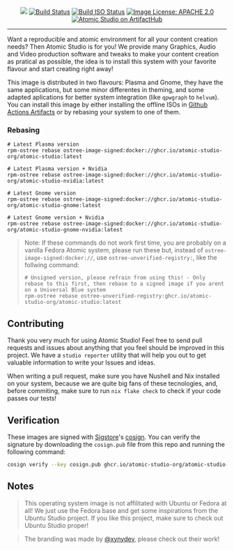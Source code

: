 <div align="center">
    <picture>
        <source srcset="https://github.com/atomic-studio-org/Atomic-Studio/assets/120808662/ef2bc889-2325-4420-9644-e3a162169cf4" media="(prefers-color-scheme: dark)">
        <img src="https://github.com/atomic-studio-org/Atomic-Studio/assets/120808662/2eb45b07-3d7a-4b32-b58e-ac6620169bdf">
    </picture>
    <a href="https://github.com/atomic-studio-org/Atomic-Studio/actions/workflows/build.yml"><img src="https://github.com/atomic-studio-org/Atomic-Studio/actions/workflows/build.yml/badge.svg" alt="Build Status" /></a>
    <a href="https://github.com/atomic-studio-org/Atomic-Studio/actions/workflows/build-iso.yml)"><img src="https://github.com/atomic-studio-org/Atomic-Studio/actions/workflows/build-iso.yml/badge.svg" alt="Build ISO Status"/></a>
    <a href="https://github.com/atomic-studio-org/Atomic-Studio/main/LICENSE.md"><img src="https://img.shields.io/github/license/atomic-studio-org/Atomic-Studio?style=plastic&style=social" alt="Image License: APACHE 2.0"/></a>
    <a href="https://artifacthub.io/packages/search?repo=atomic-studio"><img src="https://img.shields.io/endpoint?url=https://artifacthub.io/badge/repository/atomic-studio" alt="Atomic Studio on ArtifactHub" /></a>
</div>

---

Want a reproducible and atomic environment for all your content creation needs? Then Atomic Studio is for you! We provide many Graphics, Audio and Video production software and tweaks to make your content creation as pratical as possible, the idea is to install this system with your favorite flavour and start creating right away!

This image is distributed in two flavours: Plasma and Gnome, they have the same applications, but some minor differentes in theming, and some adapted aplications for better system integration (like `qpwgraph` to `helvum`). You can install this image by either installing the offline ISOs in [Github Actions Artifacts](https://github.com/atomic-studio-org/Atomic-Studio/actions/workflows/build-iso.yml) or by rebasing your system to one of them.

### Rebasing

```shell
# Latest Plasma version
rpm-ostree rebase ostree-image-signed:docker://ghcr.io/atomic-studio-org/atomic-studio:latest

# Latest Plasma version + Nvidia
rpm-ostree rebase ostree-image-signed:docker://ghcr.io/atomic-studio-org/atomic-studio-nvidia:latest

# Latest Gnome version
rpm-ostree rebase ostree-image-signed:docker://ghcr.io/atomic-studio-org/atomic-studio-gnome:latest

# Latest Gnome version + Nvidia
rpm-ostree rebase ostree-image-signed:docker://ghcr.io/atomic-studio-org/atomic-studio-gnome-nvidia:latest
```

> Note: If these commands do not work first time, you are probably on a vanilla Fedora Atomic system, please run these but, instead of `ostree-image-signed:docker://`, use `ostree-unverified-registry:`, like the follwing command:
>```shell
># Unsigned version, please refrain from using this! - Only rebase to this first, then rebase to a signed image if you arent on a Universal Blue system
>rpm-ostree rebase ostree-unverified-registry:ghcr.io/atomic-studio-org/atomic-studio:latest
>```

## Contributing

Thank you very much for using Atomic Studio! Feel free to send pull requests and issues about anything that you feel should be improved in this project. We have a `studio reporter` utility that will help you out to get valuable information to write your Issues and ideas. 

When writing a pull request, make sure you have Nushell and Nix installed on your system, because we are quite big fans of these tecnologies, and, before commiting, make sure to run `nix flake check` to check if your code passes our tests!


## Verification

These images are signed with [Sigstore](https://www.sigstore.dev/)'s [cosign](https://github.com/sigstore/cosign). You can verify the signature by downloading the `cosign.pub` file from this repo and running the following command:

```bash
cosign verify --key cosign.pub ghcr.io/atomic-studio-org/atomic-studio-$IMAGE
```

## Notes

> This operating system image is not affilitated with Ubuntu or Fedora at all! We just use the Fedora base and get some inspirations from the Ubuntu Studio project. If you like this project, make sure to check out Ubuntu Studio proper!

> The branding was made by [@xynydev](https://github.com/xynydev), please check out their work!
